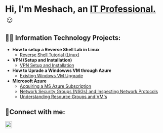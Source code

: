<h1>Hi, I'm Meshach, an <a href="https://linkedin.com/in/msimotwo">IT Professional.</a>☺</h1>

<h2>👨‍💻 Information Technology Projects:</h2>

- <b>How to setup a Reverse Shell Lab in Linux</b>
  - [Reverse Shell Tutorial (Linux)](https://github.com/msimotwo/osticket-prereqs)
- <b>VPN (Setup and Installation)</b>
  - [VPN Setup and Installation](https://github.com/msimotwo/vpn)
- <b> How to Uprade a Windowws VM through Azure</b>
  - [Existing Windows VM Upgrade](https://github.com/msimotwo/vmupgradeazure)
- <b>Microsoft Azure</b>
  - [Acquiring a MS Azure Subscription](https://github.com/msimotwo/mszuresubscription)
  - [Network Security Groups (NSGs) and Inspecting Network Protocols](https://github.com/msimotwo/azure-network-protocols)
  - [Understanding Resource Groups and VM's](https://github.com/msimotwo/osticket-prereqs)

<h2>🤳Connect with me:</h2>

[<img align="left" alt="msimotwo | LinkedIn" width="22px" src="https://cdn.jsdelivr.net/npm/simple-icons@v3/icons/linkedin.svg" />][linkedin]

[linkedin]: https://linkedin.com/in/msimotwo/
